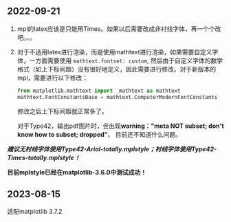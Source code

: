 ## 2022-09-21

1. mpl的latex应该是只能用Times。如果以后需要改成非衬线字体，再一个个改吧。。。
2. 对于不适用latex进行渲染，而是使用mathtext进行渲染，如果需要自定义字体，一方面需要使用 `mathtext.fontset: custom`, 然后由于自定义字体的数学格式（如上下标间距）没有很好地定义，因此需要进行修改。对于新版本的mpl，需要进行以下修改：

   ```python
   from matplotlib.mathtext import _mathtext as mathtext
   mathtext.FontConstantsBase = mathtext.ComputerModernFontConstants
   ```

   修改之后上下标间距就正常多了。

   对于Type42，输出pdf图片时，会出现**warning："meta NOT subset; don't know how to subset; dropped"**， 目前还不知道什么问题。

***建议无衬线字体使用Type42-Arial-totally.mplstyle；衬线字体使用Type42-Times-totally.mplstyle！***

**目前mplstyle已经在matplotlib-3.6.0中测试成功！**

## 2023-08-15

适配matplotlib 3.7.2
